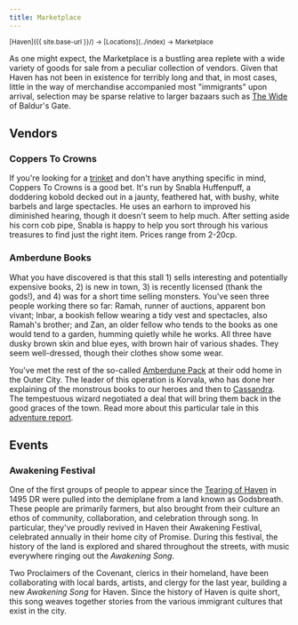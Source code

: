 ```yaml
---
title: Marketplace
---
```


<span style="font-size:smaller;">
  [Haven]({{ site.base-url }}/) -> [Locations](../index) -> Marketplace
</span>

As one might expect, the Marketplace is a bustling area replete with a wide variety of goods for sale from a peculiar collection of vendors.  Given that Haven has not been in existence for terribly long and that, in most cases, little in the way of merchandise accompanied most "immigrants" upon arrival, selection may be sparse relative to larger bazaars such as [The Wide](https://forgottenrealms.fandom.com/wiki/Baldur's_Gate/The_Wide) of Baldur's Gate.

## Vendors

### Coppers To Crowns

If you're looking for a [trinket](https://www.dndbeyond.com/sources/phb/equipment#SampleTrinkets) and don't have anything specific in mind, Coppers To Crowns is a good bet.  It's run by Snabla Huffenpuff, a doddering kobold decked out in a jaunty, feathered hat, with bushy, white barbels and large spectacles.  He uses an earhorn to improved his diminished hearing, though it doesn't seem to help much.  After setting aside his corn cob pipe, Snabla is happy to help you sort through his various treasures to find just the right item.  Prices range from 2-20cp.

### Amberdune Books

What you have discovered is that this stall 1) sells interesting and potentially expensive books, 2) is new in town, 3) is recently licensed (thank the gods!), and 4) was for a short time selling monsters.  You've seen three people working there so far:  Ramah, runner of auctions, apparent bon vivant; Inbar, a bookish fellow wearing a tidy vest and spectacles, also Ramah's brother; and Zan, an older fellow who tends to the books as one would tend to a garden, humming quietly while he works.  All three have dusky brown skin and blue eyes, with brown hair of various shades.  They seem well-dressed, though their clothes show some wear.

You've met the rest of the so-called [Amberdune Pack](../outer/index#the-amberdune-pack) at their odd home in the Outer City.  The leader of this operation is Korvala, who has done her explaining of the monstrous books to our heroes and then to [Cassandra](../scholars/cassandras_magic).  The tempestuous wizard negotiated a deal that will bring them back in the good graces of the town.  Read more about this particular tale in this [adventure report](https://www.worldanvil.com/w/haven---kag-edition-agbadza79/a/mazfroth-s-mighty-digressions-plot).

## Events

### Awakening Festival

One of the first groups of people to appear since the [Tearing of Haven](../../general/history_of_haven#the-tearing-of-haven) in 1495 DR were pulled into the demiplane from a land known as Godsbreath.  These people are primarily farmers, but also brought from their culture an ethos of community, collaboration, and celebration through song.  In particular, they've proudly revived in Haven their Awakening Festival, celebrated annually in their home city of Promise.  During this festival, the history of the land is explored and shared throughout the streets, with music everywhere ringing out the *Awakening Song*.

Two Proclaimers of the Covenant, clerics in their homeland, have been collaborating with local bards, artists, and clergy for the last year, building a new *Awakening Song* for Haven.  Since the history of Haven is quite short, this song weaves together stories from the various immigrant cultures that exist in the city.

